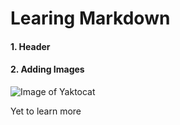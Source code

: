 # Learing Markdown

#### 1. Header

#### 2. Adding Images

![Image of Yaktocat](https://octodex.github.com/images/yaktocat.png)

Yet to learn more

